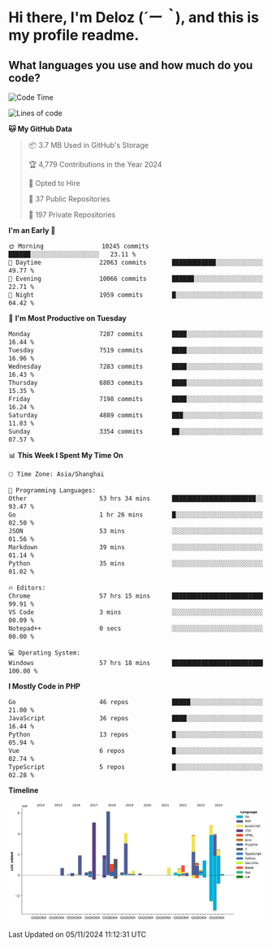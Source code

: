 # **Hi there, I'm Deloz (*´ー｀*), and this is my profile readme.**

## **What languages you use and how much do you code?**

<!--START_SECTION:waka-->
![Code Time](http://img.shields.io/badge/Code%20Time-4%2C983%20hrs%2058%20mins-blue)

![Lines of code](https://img.shields.io/badge/From%20Hello%20World%20I%27ve%20Written-45.5%20million%20lines%20of%20code-blue)

**🐱 My GitHub Data** 

> 📦 3.7 MB Used in GitHub's Storage 
 > 
> 🏆 4,779 Contributions in the Year 2024
 > 
> 💼 Opted to Hire
 > 
> 📜 37 Public Repositories 
 > 
> 🔑 197 Private Repositories 
 > 
**I'm an Early 🐤** 

```text
🌞 Morning                10245 commits       ██████░░░░░░░░░░░░░░░░░░░   23.11 % 
🌆 Daytime                22063 commits       ████████████░░░░░░░░░░░░░   49.77 % 
🌃 Evening                10066 commits       ██████░░░░░░░░░░░░░░░░░░░   22.71 % 
🌙 Night                  1959 commits        █░░░░░░░░░░░░░░░░░░░░░░░░   04.42 % 
```
📅 **I'm Most Productive on Tuesday** 

```text
Monday                   7287 commits        ████░░░░░░░░░░░░░░░░░░░░░   16.44 % 
Tuesday                  7519 commits        ████░░░░░░░░░░░░░░░░░░░░░   16.96 % 
Wednesday                7283 commits        ████░░░░░░░░░░░░░░░░░░░░░   16.43 % 
Thursday                 6803 commits        ████░░░░░░░░░░░░░░░░░░░░░   15.35 % 
Friday                   7198 commits        ████░░░░░░░░░░░░░░░░░░░░░   16.24 % 
Saturday                 4889 commits        ███░░░░░░░░░░░░░░░░░░░░░░   11.03 % 
Sunday                   3354 commits        ██░░░░░░░░░░░░░░░░░░░░░░░   07.57 % 
```


📊 **This Week I Spent My Time On** 

```text
🕑︎ Time Zone: Asia/Shanghai

💬 Programming Languages: 
Other                    53 hrs 34 mins      ███████████████████████░░   93.47 % 
Go                       1 hr 26 mins        █░░░░░░░░░░░░░░░░░░░░░░░░   02.50 % 
JSON                     53 mins             ░░░░░░░░░░░░░░░░░░░░░░░░░   01.56 % 
Markdown                 39 mins             ░░░░░░░░░░░░░░░░░░░░░░░░░   01.14 % 
Python                   35 mins             ░░░░░░░░░░░░░░░░░░░░░░░░░   01.02 % 

🔥 Editors: 
Chrome                   57 hrs 15 mins      █████████████████████████   99.91 % 
VS Code                  3 mins              ░░░░░░░░░░░░░░░░░░░░░░░░░   00.09 % 
Notepad++                0 secs              ░░░░░░░░░░░░░░░░░░░░░░░░░   00.00 % 

💻 Operating System: 
Windows                  57 hrs 18 mins      █████████████████████████   100.00 % 
```

**I Mostly Code in PHP** 

```text
Go                       46 repos            █████░░░░░░░░░░░░░░░░░░░░   21.00 % 
JavaScript               36 repos            ████░░░░░░░░░░░░░░░░░░░░░   16.44 % 
Python                   13 repos            █░░░░░░░░░░░░░░░░░░░░░░░░   05.94 % 
Vue                      6 repos             █░░░░░░░░░░░░░░░░░░░░░░░░   02.74 % 
TypeScript               5 repos             █░░░░░░░░░░░░░░░░░░░░░░░░   02.28 % 
```



**Timeline**

![Lines of Code chart](https://raw.githubusercontent.com/deloz/deloz/main/assets/bar_graph.png)


 Last Updated on 05/11/2024 11:12:31 UTC
<!--END_SECTION:waka-->

